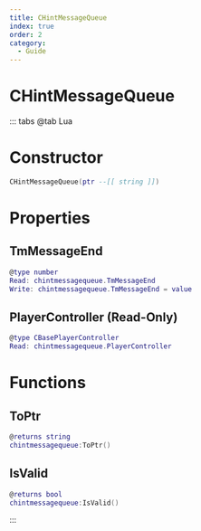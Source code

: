 ```yaml
---
title: CHintMessageQueue
index: true
order: 2
category:
  - Guide
---
```


# CHintMessageQueue

::: tabs
@tab Lua
# Constructor
```lua
CHintMessageQueue(ptr --[[ string ]])
```
# Properties
## TmMessageEnd 
```lua
@type number
Read: chintmessagequeue.TmMessageEnd
Write: chintmessagequeue.TmMessageEnd = value
```
## PlayerController (Read-Only)
```lua
@type CBasePlayerController
Read: chintmessagequeue.PlayerController
```
# Functions
## ToPtr
```lua
@returns string
chintmessagequeue:ToPtr()
```
## IsValid
```lua
@returns bool
chintmessagequeue:IsValid()
```

:::